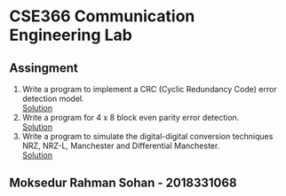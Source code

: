 # CSE366 Communication Engineering Lab
## Assingment 
1. Write a program to implement a CRC (Cyclic Redundancy Code) error detection model.  
[Solution](1.%20CRC.ipynb)
2. Write a program for 4 x 8 block even parity error detection.  
[Solution](2%20.%20Even-Parity-Error-detection.ipynb)
3. Write a program to simulate the digital-digital conversion techniques NRZ, NRZ-L, Manchester and Differential Manchester.  
[Solution](3%20.%20Line-Coding.ipynb)

## Moksedur Rahman Sohan - 2018331068
